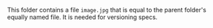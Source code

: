 This folder contains a file `image.jpg` that is equal to the parent folder's equally named file. It is needed for versioning specs.

